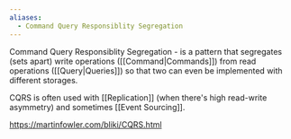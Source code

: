 ```yaml
---
aliases:
  - Command Query Responsiblity Segregation
---
```

Command Query Responsiblity Segregation - is a pattern that segregates (sets apart) write operations ([[Command|Commands]]) from read operations ([[Query|Queries]]) so that two can even be implemented with different storages.

CQRS is often used with [[Replication]] (when there's high read-write asymmetry) and sometimes [[Event Sourcing]].

https://martinfowler.com/bliki/CQRS.html